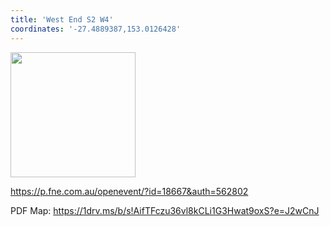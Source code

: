 ```yaml
---
title: 'West End S2 W4'
coordinates: '-27.4889387,153.0126428'
---
```

<img src="https://doc-10-08-mymaps.googleusercontent.com/untrusted/hostedimage/o2fbn585vcrt3ao71o6a0j9c34/ia9703ag9bnsl6ikpncau3qlm0/1688363100000/3_qa3g-a-HBcK3YBy6L69UtbaCxl2qxF/*/6ACtvi-GjmMcW1ZCbCQdfRGpHu8AA0f5Y9JAtQkviSydcpOtw0P1KHDeelz0cpO2m9DRLkoEYDfooz5mpANX_JHx3XbCAWfIklg-xc1ugOz0M8uefUjU0QNe2pe4PZckyRQomLuAn4GtARa_ZqXhK-xWgOlnIxc2sbUiKXtB5vRgKj1R9FhKKC8rmnv8ZLfNq0URq0Q?session=0&fife" height="200" width="auto" />

https://p.fne.com.au/openevent/?id=18667&auth=562802

PDF Map: https://1drv.ms/b/s!AifTFczu36vl8kCLi1G3Hwat9oxS?e=J2wCnJ
